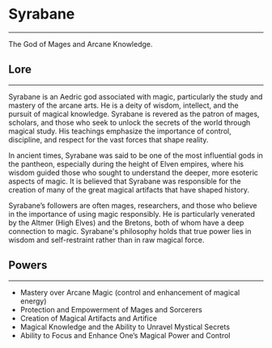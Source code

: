 # Syrabane

---

The God of Mages and Arcane Knowledge.

## Lore

---

Syrabane is an Aedric god associated with magic, particularly the study and mastery of the arcane arts. He is a deity of wisdom, intellect, and the pursuit of magical knowledge. Syrabane is revered as the patron of mages, scholars, and those who seek to unlock the secrets of the world through magical study. His teachings emphasize the importance of control, discipline, and respect for the vast forces that shape reality.

In ancient times, Syrabane was said to be one of the most influential gods in the pantheon, especially during the height of Elven empires, where his wisdom guided those who sought to understand the deeper, more esoteric aspects of magic. It is believed that Syrabane was responsible for the creation of many of the great magical artifacts that have shaped history.

Syrabane’s followers are often mages, researchers, and those who believe in the importance of using magic responsibly. He is particularly venerated by the Altmer (High Elves) and the Bretons, both of whom have a deep connection to magic. Syrabane's philosophy holds that true power lies in wisdom and self-restraint rather than in raw magical force.

## Powers

---

- Mastery over Arcane Magic (control and enhancement of magical energy)
- Protection and Empowerment of Mages and Sorcerers
- Creation of Magical Artifacts and Artifice
- Magical Knowledge and the Ability to Unravel Mystical Secrets
- Ability to Focus and Enhance One’s Magical Power and Control
